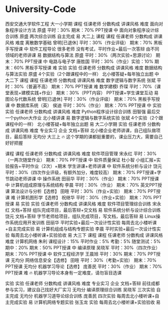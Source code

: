 # University-Code
西安交通大学软件工程
大一小学期
课程	任课老师	分数构成	讲课风格	难度
面向对象程序设计方法	原盛	平时：30% 期末：70%	PPT授课	中
面向对象程序设计综合训练	原盛	两次综合训练	自主完成	易
大二上
课程
课程	任课老师	分数构成	讲课风格	难度
离散数学基础	曾明[已退休]	平时：30%（作业评级） 期末：70%	黑板手写授课	中
软件工程导论	很多老师	没有考试，平时作业+最后一次答辩	由不同领域的老师讲课	易
数据结构与算法	原盛	平时：30%（两次实验+思源讨论） 期末：70%	PPT授课	中
电路与电子学	唐胜国	平时：30%（作业）实验：10% 期末：60%	黑板手写授课	难
实验
实验	任课老师	分数构成	讲课风格	难度
数据结构与算法实验	原盛	4个实验（2个跟课程中的一样）	北小楼答疑+每年独立出题	中
大二下
课程
课程	任课老师	分数构成	讲课风格	难度
数字逻辑与数字系统	张斌	平时：30%（普遍不高） 期末：70%	PPT授课	难
数学建模I	乔琛	平时：70%（课堂表现+建模实践+作业） 期末：30%（PPT内容）	PPT授课+学生课堂互动	易
图论与代数系统	曾明[已退休]	平时：30%（作业评级） 期末：70%	黑板手写授课	中
数据库系统（英）	侯迪	平时：30%（作业） 期末：70%	PPT授课	中
实验
实验	任课老师	分数构成	讲课风格	难度
Python程序设计综合训练	田智强	最后交一个python大作业	北小楼讲课	易
数字逻辑与数字系统实验	张斌	4个实验（2个跟课程中的一样）	北小楼答疑+每年独立出题	易
大二小学期
实验	任课老师	分数构成	讲课风格	难度
专业实习	企业	文档+答辩	北小楼企业老师讲课，自己组队做项目，最后答辩	无均分
大三上
🔥 这个学期的课都挺重要的，课业压力大，需要自己好好把握

课程
课程	任课老师	分数构成	讲课风格	难度
软件项目管理	宋永红	平时：30%（一两次随堂作业） 期末：70%	PPT授课	中
软件质量保证	杜小智	小组汇报+实验报告+平时作业（2次）+期末	学生讲课+老师讲课	中
软件系统分析与设计	饶元	平时：30%（四次作业评级，有额外加分，难度较高） 期末：70%	PPT授课+字节跳动老师讲课	中
操作系统	田丽华	平时：30%（作业） 期末：70%	PPT授课	中
计算机组成原理与系统结构	李晨	平时：30%（作业） 期末：70%	英文PPT授课	
算法设计与分析【选修】	田暄	平时：30%（作业+实验） 期末：70%	PPT授课	难
计算机图形学【选修】	祝继华	平时：30%（作业+实验） 期末：70%	PPT授课	易
实验
实验	任课老师	分数构成	讲课风格	难度
软件项目管理综合训练	宋永红	文档+答辩	组队完成项目，最后答辩+交文档	易
软件系统分析与设计综合训练	饶元	文档+答辩	字节老师给项目，组队完成项目，写文档，最后答辩	易
Linux操作系统应用开发训练	田丽华	平时实验+最后一次设计性实验	每周去北小楼听课+自主完成实验	易
计算机组成与结构专题实验	李晨	平时实验+最后一次设计性实验	每周去北小楼听课+实验验收	易
大三下
课程
课程	任课老师	分数构成	讲课风格	难度
计算机网络	朱利	课程设计：15% 平时作业：5% 考勤：5% 随堂测试：5% 期中：20% 期末：50%	PPT授课	中
编译原理	吴晓军	平时：30%（四次作业） 期末：70%	PPT授课	中
软件工程经济学	王晨旭	平时：30% 期末：70%	PPT授课	无均分
网络信息安全【选修】	田暄	平时：30%（考勤+实验） 期末：70%	PPT授课	无均分
机器学习导论【选修】	庞善民	平时：30%（作业） 期末：70%	PPT授课	难
🔥 机器学习导论本身有一定难度，请勿盲目选课

实验
实验	任课老师	分数构成	讲课风格	难度
专业实习	企业	文档+答辩	前往成都参与实习，建议自己找好大厂实习	无均分
编译原理综合训练	吴晓军	三次实验	自主完成	无均分
机器学习道导论综合训练	庞善民	四次实验	每周去北小楼听课+自主完成实验	易
计算机网络专题实验	张玉龙	实验	每周去北小楼听课+实验验收	易
